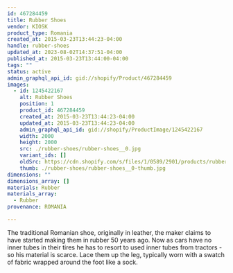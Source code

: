 ```yaml
---
id: 467284459
title: Rubber Shoes
vendor: KIOSK
product_type: Romania
created_at: 2015-03-23T13:44:23-04:00
handle: rubber-shoes
updated_at: 2023-08-02T14:37:51-04:00
published_at: 2015-03-23T13:44:00-04:00
tags: ""
status: active
admin_graphql_api_id: gid://shopify/Product/467284459
images:
  - id: 1245422167
    alt: Rubber Shoes
    position: 1
    product_id: 467284459
    created_at: 2015-03-23T13:44:23-04:00
    updated_at: 2015-03-23T13:44:23-04:00
    admin_graphql_api_id: gid://shopify/ProductImage/1245422167
    width: 2000
    height: 2000
    src: ./rubber-shoes/rubber-shoes__0.jpg
    variant_ids: []
    oldSrc: https://cdn.shopify.com/s/files/1/0589/2901/products/rubber_shoes.jpeg?v=1427132663
    thumb: ./rubber-shoes/rubber-shoes__0-thumb.jpg
dimensions: ""
dimensions_array: []
materials: Rubber
materials_array:
  - Rubber
provenance: ROMANIA

---
```


The traditional Romanian shoe, originally in leather, the maker claims to have started making them in rubber 50 years ago. Now as cars have no inner tubes in their tires he has to resort to used inner tubes from tractors - so his material is scarce. Lace them up the leg, typically worn with a swatch of fabric wrapped around the foot like a sock.